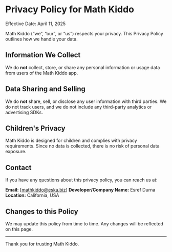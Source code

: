 



# Privacy Policy for Math Kiddo

Effective Date: April 11, 2025

Math Kiddo (“we”, “our”, or “us”) respects your privacy. This Privacy Policy outlines how we handle your data.

## Information We Collect

We do **not** collect, store, or share any personal information or usage data from users of the Math Kiddo app.

## Data Sharing and Selling

We do **not** share, sell, or disclose any user information with third parties. We do not track users, and we do not include any third-party analytics or advertising SDKs.

## Children's Privacy

Math Kiddo is designed for children and complies with privacy requirements. Since no data is collected, there is no risk of personal data exposure.

## Contact

If you have any questions about this privacy policy, you can reach us at:

**Email:** [mathkiddo@eska.biz]
**Developer/Company Name:** Esref Durna
**Location:** California, USA

## Changes to this Policy

We may update this policy from time to time. Any changes will be reflected on this page.

---

Thank you for trusting Math Kiddo.

